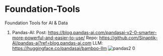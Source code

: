 # Foundation-Tools
Foundation Tools for AI &amp; Data

1. Pandas-AI:
Post: https://blog.pandas-ai.com/pandasai-v2-0-smarter-more-powerful-and-easier-to-use/
Repo: https://github.com/Sinaptik-AI/pandas-ai?ref=blog.pandas-ai.com
LLM: https://huggingface.co/pandasai/bamboo-llm
![pandas2 0](https://github.com/Temus-AI/Foundation-Tools/assets/66006349/d8b79cfe-c04a-4829-a1e6-3c2294e56905)
